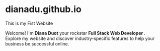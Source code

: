 # dianadu.github.io
<!DOCTYPE html>
<html>

<p>This is my Fist Website</p>

<p> Welcome! I'm <b>Diana Duot</b> your rockstar <b> Full Stack Web Developer </b>.
<br> Explore my website and discover industry-specific features to help your business be successful online.

</html>
